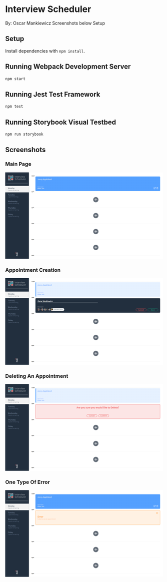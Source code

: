 # Interview Scheduler

By: Oscar Mankiewicz
Screenshots below Setup

## Setup

Install dependencies with `npm install`.

## Running Webpack Development Server

```sh
npm start
```

## Running Jest Test Framework

```sh
npm test
```

## Running Storybook Visual Testbed

```sh
npm run storybook
```

## Screenshots
### Main Page
![](docs/scheduler-main.png)
### Appointment Creation
![](docs/scheduler-create.png)
### Deleting An Appointment
![](docs/scheduler-delete.png)
### One Type Of Error
![](docs/scheduler-error.png)
